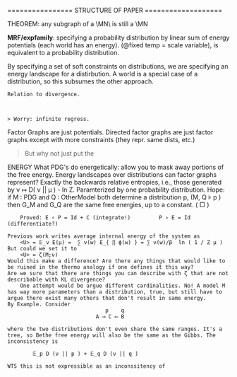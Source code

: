 
================ STRUCTURE OF PAPER ===================

THEOREM: any subgraph of a \MN\ is still a \MN



**MRF/expfamily**: 
specifying a probability distribution by linear sum of energy potentials (each world has an energy). (@fixed temp = scale variable), is equivalent to a probability distribution.

By specifying a set of soft constraints on distributions, we are specifying an energy landscape for a distirbution. A world is a special case of a distribution, so this subsumes the other approach. 

	Relation to divergence. 



	> Worry: infinite regress.




Factor Graphs are just potentials.
Directed factor graphs are just factor graphs except with more constraints 
	(they repr. same dists, etc.)
> But why not just put the 

ENERGY
	What PDG's do energetically: allow you to mask away portions of the free energy. Energy landscapes over distributions can factor graphs represent? Exactly the backwards relative entropies, i.e., those generated by  ν ↦ D( ν || μ ) - ln Z. Paramterized by one probability distribution. Hope:
		if  M : PDG  and  Q : OtherModel both determine a distribution p,  		(M, Q ⊧ p )
			then G_M and G_Q are the same free energies, up to a constant. ( □ )
	
		Proved: E ∘ P = Id + C (integrate!)			P ∘ E = Id (differentiate?)
	
	Previous work writes average internal energy of the system as 
		<U> = 𝔼_ν E(μ) =  ∑ ν(w) E_{ ∏ ϕ(w) } = ∑ ν(w)/β  ln ( 1 / Z μ )
	But could we set it to
		<U> = ζ(M;ν)
	Would this make a difference? Are there any things that would like to be ruined in the thermo analogy if one defines it this way?
	Are we sure that there are things you can describe with ζ that are not describable with KL divergence? 
		One attempt would be argue different cardinalities. No! A model M has way more parameters than a distribution, true, but still have to argue there exist many others that don't result in same energy.
	By Example. Consider
								   p    q
								A ⟶ C ⟵ B

	where the two distributions don't even share the same ranges. It's a tree, so Bethe free energy will also be the same as the Gibbs. The inconsistency is
						
			𝔼_p D (ν || p ) + 𝔼_q D (ν || q )
			
	WTS this is not expressible as an inconssitency of 

